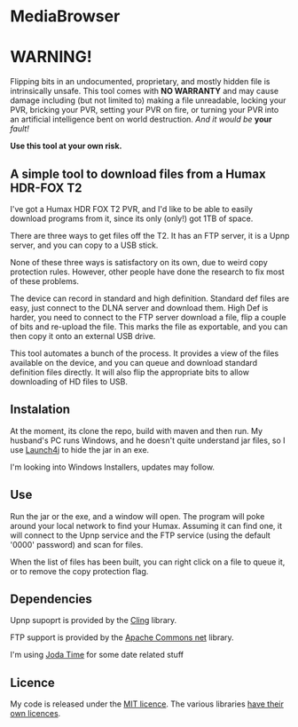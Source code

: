 
# MediaBrowser

# WARNING!

Flipping bits in an undocumented, proprietary, and mostly hidden file is 
intrinsically unsafe. This tool comes with **NO WARRANTY** and may cause
damage including (but not limited to) making a file unreadable, locking your
PVR, bricking your PVR, setting your PVR on fire, or turning your PVR into an
artificial intelligence bent on world destruction. *And it would be* **your** *fault!*

**Use this tool at your own risk.**


## A simple tool to download files from a Humax HDR-FOX T2

I've got a Humax HDR FOX T2 PVR, and I'd like to be able to 
easily download programs from it, since its only (only!) got
1TB of space.

There are three ways to get files off the T2. It has an FTP
server, it is a Upnp server, and you can copy to a USB stick.

None of these three ways is satisfactory on its own, due to 
weird copy protection rules. However, other people have done
the research to fix most of these problems.

The device can record in standard and high definition. Standard
def files are easy, just connect to the DLNA server and download
them. High Def is harder, you need to connect to the FTP server
download a file, flip a couple of bits and re-upload the file.
This marks the file as exportable, and you can then copy it onto
an external USB drive.

This tool automates a bunch of the process. It provides a view
of the files available on the device, and you can queue and download
standard definition files directly. It will also flip the appropriate
bits to allow downloading of HD files to USB.

## Instalation

At the moment, its clone the repo, build with maven and then run. My 
husband's PC runs Windows, and he doesn't quite understand jar files,
so I use [Launch4j](http://launch4j.sourceforge.net/) to hide the
jar in an exe. 

I'm looking into Windows Installers, updates may follow.

## Use

Run the jar or the exe, and a window will open. The program will poke
around your local network to find your Humax. Assuming it can find one,
it will connect to the Upnp service and the FTP service (using the default
'0000' password) and scan for files.

When the list of files has been built, you can right click on a file to queue
it, or to remove the copy protection flag.


## Dependencies

Upnp supoprt is provided by the [Cling](http://4thline.org/projects/cling) 
library.

FTP support is provided by the [Apache Commons net](https://commons.apache.org/proper/commons-net/)
library.

I'm using [Joda Time](http://www.joda.org/joda-time/) for some date related 
stuff

## Licence

My code is released under the [MIT licence](LICENCE.txt). The various libraries 
[have their own licences](http://moosemorals.github.io/media-browser/dependencies.html#Licenses).